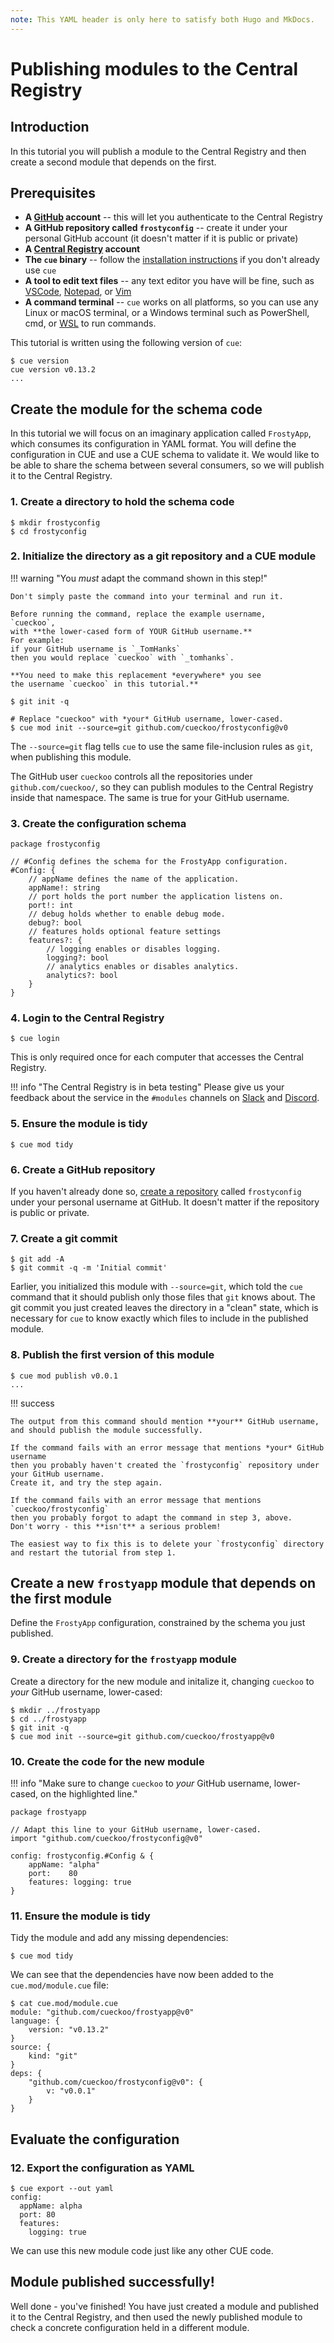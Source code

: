 ```yaml
---
note: This YAML header is only here to satisfy both Hugo and MkDocs.
---
```


# Publishing modules to the Central Registry

## Introduction

In this tutorial you will publish a module to the Central Registry and then
create a second module that depends on the first.

## Prerequisites

- **A [GitHub](https://docs.github.com/en/get-started/start-your-journey/creating-an-account-on-github#signing-up-for-a-new-personal-account) account** --
  this will let you authenticate to the Central Registry
  <!-- TODO: reword as&when a GH account isn't a strict requirement -->
- **A GitHub repository called `frostyconfig`** --
  create it under your personal GitHub account (it doesn't matter if it is public or private)
- **A [Central Registry](https://registry.cue.works/) account**
- **The `cue` binary** --
  follow the [installation instructions](../installing-cue.md)
  if you don't already use `cue`
- **A tool to edit text files** --
  any text editor you have will be fine, such as
  [VSCode](https://code.visualstudio.com/),
  [Notepad](https://apps.microsoft.com/detail/9msmlrh6lzf3), or
  [Vim](https://www.vim.org/download.php)
- **A command terminal** --
  `cue` works on all platforms, so you can use any Linux or macOS terminal,
  or a Windows terminal such as PowerShell, cmd, or
  [WSL](https://learn.microsoft.com/en-us/windows/wsl/install)
  to run commands.

This tutorial is written using the following version of `cue`:

``` { .text title="TERMINAL" data-copy="cue version" }
$ cue version
cue version v0.13.2
...
```

## Create the module for the schema code

In this tutorial we will focus on an imaginary application called `FrostyApp`,
which consumes its configuration in YAML format.
You will define the configuration in CUE and use a CUE schema to validate it.
We would like to be able to share the schema between several consumers,
so we will publish it to the Central Registry.

### 1. Create a directory to hold the schema code

``` { .text title="TERMINAL" data-copy="mkdir frostyconfig&#10;cd frostyconfig" }
$ mkdir frostyconfig
$ cd frostyconfig
```

### 2. Initialize the directory as a git repository and a CUE module

!!! warning "You *must* adapt the command shown in this step!"

    Don't simply paste the command into your terminal and run it.

    Before running the command, replace the example username,
    `cueckoo`,
    with **the lower-cased form of YOUR GitHub username.**
    For example:
    if your GitHub username is `_TomHanks`
    then you would replace `cueckoo` with `_tomhanks`.

    **You need to make this replacement *everywhere* you see
    the username `cueckoo` in this tutorial.**

``` { .text title="TERMINAL" data-copy="git init -q&#10;cue mod init --source=git github.com/cueckoo/frostyconfig@v0" }
$ git init -q

# Replace "cueckoo" with *your* GitHub username, lower-cased.
$ cue mod init --source=git github.com/cueckoo/frostyconfig@v0
```

The `--source=git` flag tells `cue` to use the same file-inclusion rules as
`git`, when publishing this module.

The GitHub user `cueckoo` controls all the repositories under
`github.com/cueckoo/`, so they can publish modules to the Central
Registry inside that namespace.  The same is true for your GitHub username.

### 3. Create the configuration schema

``` { .cue title="frostyconfig/config.cue" }
package frostyconfig

// #Config defines the schema for the FrostyApp configuration.
#Config: {
	// appName defines the name of the application.
	appName!: string
	// port holds the port number the application listens on.
	port!: int
	// debug holds whether to enable debug mode.
	debug?: bool
	// features holds optional feature settings
	features?: {
		// logging enables or disables logging.
		logging?: bool
		// analytics enables or disables analytics.
		analytics?: bool
	}
}
```

### 4. Login to the Central Registry

``` { .text title="TERMINAL" data-copy="cue login" }
$ cue login
```

This is only required once for each computer that accesses the Central Registry.

!!! info "The Central Registry is in beta testing"
    Please give us your feedback about the service in the `#modules` channels on
    [Slack](/s/slack) and [Discord](/s/discord).

### 5. Ensure the module is tidy

``` { .text title="TERMINAL" data-copy="cue mod tidy" }
$ cue mod tidy
```

### 6. Create a GitHub repository

If you haven't already done so,
[create a repository](https://github.com/new?org=)
called `frostyconfig` under your personal username at GitHub.
It doesn't matter if the repository is public or private.

### 7. Create a git commit

``` { .text title="TERMINAL" data-copy="git add -A&#10;git commit -q -m &#39;Initial commit&#39;" }
$ git add -A
$ git commit -q -m 'Initial commit'
```

Earlier, you initialized this module with `--source=git`, which told the `cue`
command that it should publish only those files that `git` knows about. The git
commit you just created leaves the directory in a "clean" state, which is
necessary for `cue` to know exactly which files to include in the published
module.

### 8. Publish the first version of this module

``` { .text title="TERMINAL" data-copy="cue mod publish v0.0.1" }
$ cue mod publish v0.0.1
...
```

!!! success

    The output from this command should mention **your** GitHub username,
    and should publish the module successfully.

    If the command fails with an error message that mentions *your* GitHub username
    then you probably haven't created the `frostyconfig` repository under your GitHub username.
    Create it, and try the step again.

    If the command fails with an error message that mentions `cueckoo/frostyconfig`
    then you probably forgot to adapt the command in step 3, above.
    Don't worry - this **isn't** a serious problem!

    The easiest way to fix this is to delete your `frostyconfig` directory
    and restart the tutorial from step 1.

## Create a new `frostyapp` module that depends on the first module

Define the `FrostyApp` configuration, constrained by the schema you just
published.

### 9. Create a directory for the `frostyapp` module

Create a directory for the new module and initalize it,
changing `cueckoo` to *your* GitHub username, lower-cased:
<!-- Not strictly neccessary, but it might confuse if we don't point it out -->

``` { .text title="TERMINAL" data-copy="mkdir ../frostyapp&#10;cd ../frostyapp&#10;git init -q&#10;cue mod init --source=git github.com/cueckoo/frostyapp@v0" }
$ mkdir ../frostyapp
$ cd ../frostyapp
$ git init -q
$ cue mod init --source=git github.com/cueckoo/frostyapp@v0
```

### 10. Create the code for the new module

!!! info "Make sure to change `cueckoo` to *your* GitHub username, lower-cased, on the highlighted line."

``` { .cue title="frostyapp/config.cue" hl_lines="4" }
package frostyapp

// Adapt this line to your GitHub username, lower-cased.
import "github.com/cueckoo/frostyconfig@v0"

config: frostyconfig.#Config & {
	appName: "alpha"
	port:    80
	features: logging: true
}
```


### 11. Ensure the module is tidy

Tidy the module and add any missing dependencies:

``` { .text title="TERMINAL" data-copy="cue mod tidy" }
$ cue mod tidy
```

We can see that the dependencies have now been added to the
`cue.mod/module.cue` file:

``` { .text title="TERMINAL" data-copy="cat cue.mod/module.cue" }
$ cat cue.mod/module.cue
module: "github.com/cueckoo/frostyapp@v0"
language: {
	version: "v0.13.2"
}
source: {
	kind: "git"
}
deps: {
	"github.com/cueckoo/frostyconfig@v0": {
		v: "v0.0.1"
	}
}
```

## Evaluate the configuration

### 12. Export the configuration as YAML

``` { .text title="TERMINAL" data-copy="cue export --out yaml" }
$ cue export --out yaml
config:
  appName: alpha
  port: 80
  features:
    logging: true
```

We can use this new module code just like any other CUE code.

## Module published successfully!

Well done - you've finished!
You have just created a module and published it to the Central
Registry, and then used the newly published module to check a concrete
configuration held in a different module.
